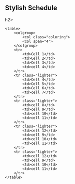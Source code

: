 <!DoCTYPE html>
<html lang="en-us">
   <head>
      <h2>Stylish Schedule</h2>h2>
      <meta charset="UTF-8">
      <meta name="viewport" content="width = device-width, initial-scale=1.0">
      <meta name="author" content="Kira Zamora">
      <meta name="keywords" content="color scheme">
      <meta name="desciption" content="color scheme of a dog ">
   </head>
</html>
<body>
    <style>
        table {
            width: 500px;
            margin: auto;
            background-color: #FFC0CF;
            color: #000000;
        }
        td {
            padding: 10px;
        }
        tr.lighter {
            font-size: 20px;
            background-color: #FFFFFF;
        }
       <style>
  .coloring {
    background-color:#BBBBDD;
  }
</style>

    <table>
        <colgroup>
            <col class="coloring">
            <col span="4">
        </colgroup>
        <tr>
            <td>Cell 1</td>
            <td>Cell 2</td>
            <td>Cell 3</td>
            <td>cell 4</td>
        </tr>
        <tr class="lighter">
            <td>Cell 4</td>
            <td>Cell 5</td>
            <td>Cell 6</td>
            <td>cell 7</td>
        </tr>
        <tr class="lighter">
            <td>cell 8</td>
            <td>cell 9</td>
            <td>cell 10</td>
            <td>cell 11</td>
        </tr>
        <tr class="lighter">
            <td>cell 12</td>
            <td>cell 9</td>
            <td>cell 10</td>
            <td>cell 11</td>
        </tr>
        <tr class="lighter">
            <td>cell 12</td>
            <td>cell 9</td>
            <td>cell 10</td>
            <td>cell 11</td>
        </tr>
    </table>
</table>
